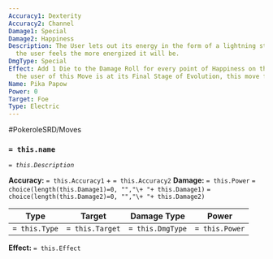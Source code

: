 ```yaml
---
Accuracy1: Dexterity
Accuracy2: Channel
Damage1: Special
Damage2: Happiness
Description: The User lets out its energy in the form of a lightning strike, the happier
  the user feels the more energized it will be.
DmgType: Special
Effect: Add 1 Die to the Damage Roll for every point of Happiness on the User. If
  the user of this Move is at its Final Stage of Evolution, this move fails.
Name: Pika Papow
Power: 0
Target: Foe
Type: Electric
---
```


#PokeroleSRD/Moves

### `= this.name` 
*`= this.Description`*

**Accuracy:** `= this.Accuracy1` + `= this.Accuracy2`
**Damage:** `= this.Power` `= choice(length(this.Damage1)=0, "","\+ "+ this.Damage1)` `= choice(length(this.Damage2)=0, "","\+ "+ this.Damage2)`

| Type          | Target          | Damage Type          | Power          |
| ------------- | --------------- | ---------------- | -------------- |
| `= this.Type` | `= this.Target` | `= this.DmgType` | `= this.Power` | 

**Effect:** `= this.Effect`
